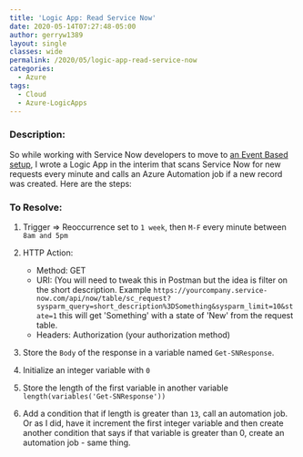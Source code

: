 ```yaml
---
title: 'Logic App: Read Service Now'
date: 2020-05-14T07:27:48-05:00
author: gerryw1389
layout: single
classes: wide
permalink: /2020/05/logic-app-read-service-now
categories:
  - Azure
tags:
  - Cloud
  - Azure-LogicApps
---
```

<!--more-->

### Description:

So while working with Service Now developers to move to [an Event Based setup](https://automationadmin.com/2020/05/general-automation-goals-with-azure), I wrote a Logic App in the interim that scans Service Now for new requests every minute and calls an Azure Automation job if a new record was created. Here are the steps:


### To Resolve:

1. Trigger => Reoccurrence set to `1 week`, then `M-F` every minute between `8am and 5pm`

2. HTTP Action:
   - Method: GET
   - URI: (You will need to tweak this in Postman but the idea is filter on the short description. Example `https://yourcompany.service-now.com/api/now/table/sc_request?sysparm_query=short_description%3DSomething&sysparm_limit=10&state=1` this will get 'Something' with a state of 'New' from the request table.
   - Headers: Authorization (your authorization method)

3. Store the `Body` of the response in a variable named `Get-SNResponse`.

4. Initialize an integer variable with `0`

5. Store the length of the first variable in another variable `length(variables('Get-SNResponse'))`

6. Add a condition that if length is greater than `13`, call an automation job. Or as I did, have it increment the first integer variable and then create another condition that says if that variable is greater than 0, create an automation job - same thing.

